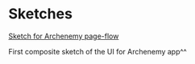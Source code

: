 # Sketches

[Sketch for Archenemy page-flow](UX_Sketch.jpg)

First composite sketch of the UI for Archenemy app^^

